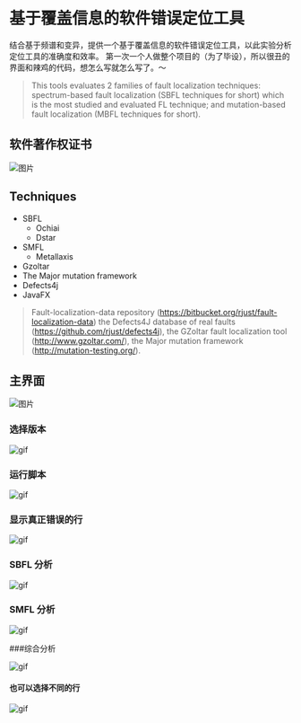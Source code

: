 # 基于覆盖信息的软件错误定位工具

结合基于频谱和变异，提供一个基于覆盖信息的软件错误定位工具，以此实验分析定位工具的准确度和效率。
第一次一个人做整个项目的（为了毕设），所以很丑的界面和辣鸡的代码，想怎么写就怎么写了。～
>This tools evaluates 2 families of fault localization techniques: 
spectrum-based fault localization (SBFL techniques for short) which is the most studied and evaluated FL technique; 
and mutation-based fault localization (MBFL techniques for short).


## 软件著作权证书
![图片](https://github.com/WuYiwen97/ProjectCodeGUI/blob/master/src/source/%E8%BD%AF%E8%91%97.jpg)

## Techniques
* SBFL
    * Ochiai
    * Dstar
* SMFL
    * Metallaxis
* Gzoltar
* The Major mutation framework
* Defects4j
* JavaFX

>Fault-localization-data repository (https://bitbucket.org/rjust/fault-localization-data)
>the Defects4J database of real faults (https://github.com/rjust/defects4j), 
>the GZoltar fault localization tool (http://www.gzoltar.com/), 
>the Major mutation framework (http://mutation-testing.org/).
    

## 主界面

![图片](https://github.com/WuYiwen97/ProjectCodeGUI/blob/master/src/source/M_D分析.png)


### 选择版本
![gif](https://github.com/WuYiwen97/ProjectCodeGUI/blob/master/src/source/%E9%80%89%E6%8B%A9%E9%A1%B9%E7%9B%AE.gif)


### 运行脚本
![gif](https://github.com/WuYiwen97/ProjectCodeGUI/blob/master/src/source/%E8%BF%90%E8%A1%8C%E8%84%9A%E6%9C%AC.gif)


### 显示真正错误的行
![gif](https://github.com/WuYiwen97/ProjectCodeGUI/blob/master/src/source/%E6%98%BE%E7%A4%BA%E9%94%99%E8%AF%AF%E8%A1%8C.gif)


### SBFL 分析
![gif](https://github.com/WuYiwen97/ProjectCodeGUI/blob/master/src/source/SBFL.gif)

### SMFL 分析


![gif](https://github.com/WuYiwen97/ProjectCodeGUI/blob/master/src/source/SMFL.gif)


###综合分析


![gif](https://github.com/WuYiwen97/ProjectCodeGUI/blob/master/src/source/%E7%BB%BC%E5%90%88%E5%88%86%E6%9E%90.gif)


#### 也可以选择不同的行
![gif](https://github.com/WuYiwen97/ProjectCodeGUI/blob/master/src/source/%E9%99%84%E5%8A%A0%E6%93%8D%E4%BD%9C%E8%A1%8C.gif)





